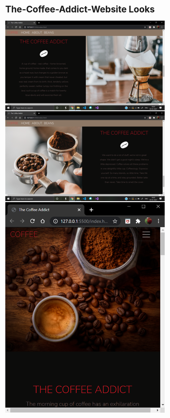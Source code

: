 # The-Coffee-Addict-Website Looks
![](https://github.com/Poojitha-Chandra/The-Coffee-Addict-Website/blob/main/imgs/Screenshot%20(174).png)
![](https://github.com/Poojitha-Chandra/The-Coffee-Addict-Website/blob/main/imgs/Screenshot%20(175).png)
![](https://github.com/Poojitha-Chandra/The-Coffee-Addict-Website/blob/main/imgs/Screenshot%20(177).png)
